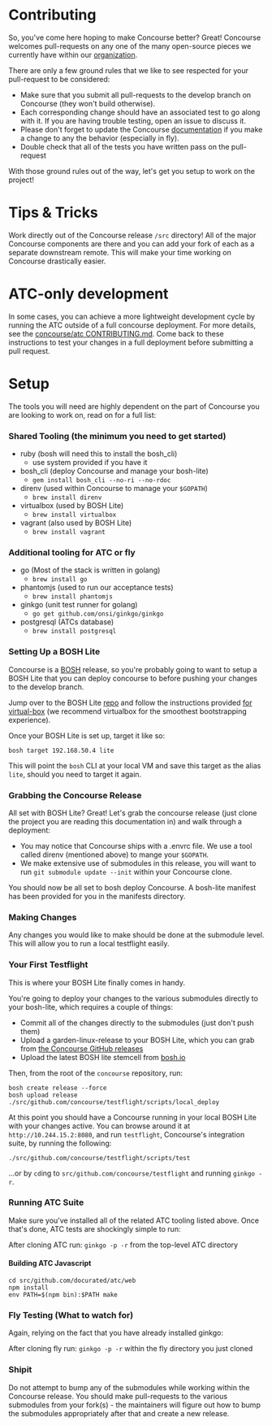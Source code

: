 # Contributing

So, you've come here hoping to make Concourse better?  Great!
Concourse welcomes pull-requests on any one of the many open-source
pieces we currently have within our
[organization](https://github.com/concourse).

There are only a few ground rules that we like to see respected for
your pull-request to be considered:

- Make sure that you submit all pull-requests to the develop branch on
Concourse (they won't build otherwise).
- Each corresponding change should have an associated test to go along
with it.  If you are having trouble testing, open an issue to discuss
it.
- Please don't forget to update the Concourse
[documentation](https://github.com/concourse/concourse/tree/develop/docs)
if you make a change to any the behavior (especially in fly).
- Double check that all of the tests you have written pass on the
pull-request

With those ground rules out of the way, let's get you setup to work on
the project!

# Tips & Tricks

Work directly out of the Concourse release `/src` directory!
All of the major Concourse components are there and you can
add your fork of each as a separate downstream remote.  This
will make your time working on Concourse drastically easier.

# ATC-only development

In some cases, you can achieve a more lightweight development cycle by running the ATC outside of a full concourse deployment. For more details, see the [concourse/atc CONTRIBUTING.md](https://github.com/docurated/atc/blob/master/CONTRIBUTING.md). Come back to these instructions to test your changes in a full deployment before submitting a pull request.

# Setup

The tools you will need are highly dependent on the part of Concourse
you are looking to work on, read on for a full list:

### Shared Tooling (the minimum you need to get started)
- ruby (bosh will need this to install the bosh_cli)
    - use system provided if you have it
- bosh_cli (deploy Concourse and manage your bosh-lite)
    - `gem install bosh_cli --no-ri --no-rdoc`
- direnv (used within Concourse to manage your `$GOPATH`)
     - `brew install direnv`
- virtualbox (used by BOSH Lite)
    - `brew install virtualbox`
- vagrant (also used by BOSH Lite)
    - `brew install vagrant`

### Additional tooling for ATC or fly
- go (Most of the stack is written in golang)
    - `brew install go`
- phantomjs (used to run our acceptance tests)
    - `brew install phantomjs`
- ginkgo (unit test runner for golang)
    - `go get github.com/onsi/ginkgo/ginkgo`
- postgresql (ATCs database)
    - `brew install postgresql`

### Setting Up a BOSH Lite
Concourse is a [BOSH](http://bosh.io/docs)
release, so you're probably going to want to setup a
BOSH Lite that you can deploy concourse to before pushing your changes
to the develop branch.

Jump over to the BOSH Lite [repo](https://github.com/cloudfoundry/bosh-lite)
and follow the instructions provided
[for virtual-box](https://github.com/cloudfoundry/bosh-lite#using-the-virtualbox-provider)
(we recommend virtualbox for the smoothest bootstrapping experience).

Once your BOSH Lite is set up, target it like so:

```
bosh target 192.168.50.4 lite
```

This will point the `bosh` CLI at your local VM and save this target as
the alias `lite`, should you need to target it again.

### Grabbing the Concourse Release
All set with BOSH Lite?  Great!  Let's grab the concourse release
(just clone the project you are reading this documentation in) and walk
through a deployment:

- You may notice that Concourse ships with a .envrc file.  We use a tool
called direnv (mentioned above) to mange your `$GOPATH`.
- We make extensive use of submodules in this release, you will want to
run `git submodule update --init` within your Concourse clone.

You should now be all set to bosh deploy Concourse.  A bosh-lite
manifest has been provided for you in the manifests directory.

### Making Changes

Any changes you would like to make should be done at the submodule
level.  This will allow you to run a local testflight easily.

### Your First Testflight

This is where your BOSH Lite finally comes in handy.

You're going to deploy your changes to the various submodules
directly to your bosh-lite, which requires a couple of things:

- Commit all of the changes directly to the submodules (just don't push them)
- Upload a garden-linux-release to your BOSH Lite, which you can grab from [the Concourse GitHub releases](https://github.com/concourse/concourse/releases)
- Upload the latest BOSH lite stemcell from [bosh.io](http://bosh.io/stemcells/bosh-warden-boshlite-ubuntu-trusty-go_agent)

Then, from the root of the `concourse` repository, run:

```
bosh create release --force
bosh upload release
./src/github.com/concourse/testflight/scripts/local_deploy
```

At this point you should have a Concourse running in your local BOSH Lite
with your changes active. You can browse around it at `http://10.244.15.2:8080`,
and run `testflight`, Concourse's integration suite, by running the following:

```
./src/github.com/concourse/testflight/scripts/test
```

...or by `cd`ing to `src/github.com/concourse/testflight` and running `ginkgo -r`.


### Running ATC Suite

Make sure you've installed all of the related ATC tooling
listed above.  Once that's done, ATC tests are shockingly
simple to run:

After cloning ATC run:
`ginkgo -p -r`
from the top-level ATC directory

#### Building ATC Javascript

```
cd src/github.com/docurated/atc/web
npm install
env PATH=$(npm bin):$PATH make
```

### Fly Testing (What to watch for)

Again, relying on the fact that you have already installed
ginkgo:

After cloning fly run:
`ginkgo -p -r`
within the fly directory you just cloned

### Shipit

Do not attempt to bump any of the submodules while working
within the Concourse release.  You should make
pull-requests to the various submodules from your fork(s) - the
maintainers will figure out how to bump the submodules
appropriately after that and create a new release.

